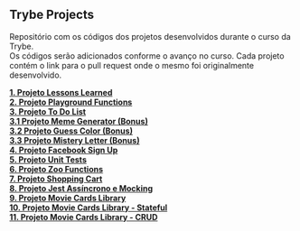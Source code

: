## Trybe Projects

Repositório com os códigos dos projetos desenvolvidos durante o curso da Trybe.  
Os códigos serão adicionados conforme o avanço no curso. Cada projeto contém o link para o pull request onde o mesmo foi originalmente desenvolvido.

[**1. Projeto Lessons Learned**](https://github.com/tryber/sd-010-a-project-lessons-learned/pull/4)  
[**2. Projeto Playground Functions**](https://github.com/tryber/sd-010-a-project-playground-functions/pull/94)  
[**3. Projeto To Do List**](https://github.com/tryber/sd-010-a-project-todo-list/pull/22)  
[**3.1 Projeto Meme Generator (Bonus)**](https://github.com/tryber/sd-010-a-project-meme-generator/pull/5)  
[**3.2 Projeto Guess Color (Bonus)**](https://github.com/tryber/sd-010-a-project-color-guess/pull/13)  
[**3.3 Projeto Mistery Letter (Bonus)**](https://github.com/tryber/sd-010-a-project-mistery-letter/pull/9)  
[**4. Projeto Facebook Sign Up**](https://github.com/tryber/sd-010-a-project-facebook-signup/pull/25)  
[**5. Projeto Unit Tests**](https://github.com/tryber/sd-010-a-project-js-unit-tests/pull/32)  
[**6. Projeto Zoo Functions**](https://github.com/tryber/sd-010-a-project-zoo-functions/pull/17)  
[**7. Projeto Shopping Cart**](https://github.com/tryber/sd-010-a-project-shopping-cart/pull/39)  
[**8. Projeto Jest Assíncrono e Mocking**](https://github.com/tryber/sd-010-a-project-jest/pull/53)  
[**9. Projeto Movie Cards Library**](https://github.com/tryber/sd-010-a-project-movie-cards-library/pull/58)  
[**10. Projeto Movie Cards Library - Stateful**](https://github.com/tryber/sd-010-a-project-movie-cards-library-stateful/pull/47)  
[**11. Projeto Movie Cards Library - CRUD**](https://github.com/tryber/sd-010-a-project-movie-card-library-crud/pull/36)
